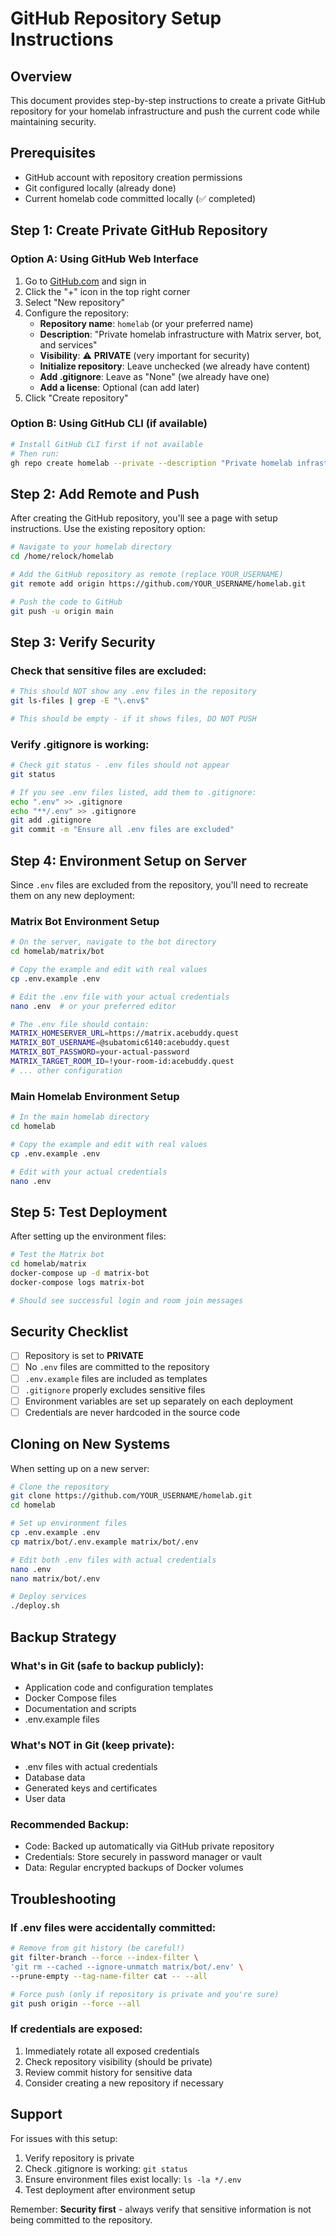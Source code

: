 # GitHub Repository Setup Instructions

## Overview
This document provides step-by-step instructions to create a private GitHub repository for your homelab infrastructure and push the current code while maintaining security.

## Prerequisites
- GitHub account with repository creation permissions
- Git configured locally (already done)
- Current homelab code committed locally (✅ completed)

## Step 1: Create Private GitHub Repository

### Option A: Using GitHub Web Interface
1. Go to [GitHub.com](https://github.com) and sign in
2. Click the "+" icon in the top right corner
3. Select "New repository"
4. Configure the repository:
   - **Repository name**: `homelab` (or your preferred name)
   - **Description**: "Private homelab infrastructure with Matrix server, bot, and services"
   - **Visibility**: ⚠️ **PRIVATE** (very important for security)
   - **Initialize repository**: Leave unchecked (we already have content)
   - **Add .gitignore**: Leave as "None" (we already have one)
   - **Add a license**: Optional (can add later)
5. Click "Create repository"

### Option B: Using GitHub CLI (if available)
```bash
# Install GitHub CLI first if not available
# Then run:
gh repo create homelab --private --description "Private homelab infrastructure"
```

## Step 2: Add Remote and Push

After creating the GitHub repository, you'll see a page with setup instructions. Use the existing repository option:

```bash
# Navigate to your homelab directory
cd /home/relock/homelab

# Add the GitHub repository as remote (replace YOUR_USERNAME)
git remote add origin https://github.com/YOUR_USERNAME/homelab.git

# Push the code to GitHub
git push -u origin main
```

## Step 3: Verify Security

### Check that sensitive files are excluded:
```bash
# This should NOT show any .env files in the repository
git ls-files | grep -E "\.env$"

# This should be empty - if it shows files, DO NOT PUSH
```

### Verify .gitignore is working:
```bash
# Check git status - .env files should not appear
git status

# If you see .env files listed, add them to .gitignore:
echo ".env" >> .gitignore
echo "**/.env" >> .gitignore
git add .gitignore
git commit -m "Ensure all .env files are excluded"
```

## Step 4: Environment Setup on Server

Since `.env` files are excluded from the repository, you'll need to recreate them on any new deployment:

### Matrix Bot Environment Setup
```bash
# On the server, navigate to the bot directory
cd homelab/matrix/bot

# Copy the example and edit with real values
cp .env.example .env

# Edit the .env file with your actual credentials
nano .env  # or your preferred editor

# The .env file should contain:
MATRIX_HOMESERVER_URL=https://matrix.acebuddy.quest
MATRIX_BOT_USERNAME=@subatomic6140:acebuddy.quest
MATRIX_BOT_PASSWORD=your-actual-password
MATRIX_TARGET_ROOM_ID=!your-room-id:acebuddy.quest
# ... other configuration
```

### Main Homelab Environment Setup
```bash
# In the main homelab directory
cd homelab

# Copy the example and edit with real values
cp .env.example .env

# Edit with your actual credentials
nano .env
```

## Step 5: Test Deployment

After setting up the environment files:

```bash
# Test the Matrix bot
cd homelab/matrix
docker-compose up -d matrix-bot
docker-compose logs matrix-bot

# Should see successful login and room join messages
```

## Security Checklist

- [ ] Repository is set to **PRIVATE**
- [ ] No `.env` files are committed to the repository
- [ ] `.env.example` files are included as templates
- [ ] `.gitignore` properly excludes sensitive files
- [ ] Environment variables are set up separately on each deployment
- [ ] Credentials are never hardcoded in the source code

## Cloning on New Systems

When setting up on a new server:

```bash
# Clone the repository
git clone https://github.com/YOUR_USERNAME/homelab.git
cd homelab

# Set up environment files
cp .env.example .env
cp matrix/bot/.env.example matrix/bot/.env

# Edit both .env files with actual credentials
nano .env
nano matrix/bot/.env

# Deploy services
./deploy.sh
```

## Backup Strategy

### What's in Git (safe to backup publicly):
- Application code and configuration templates
- Docker Compose files
- Documentation and scripts
- .env.example files

### What's NOT in Git (keep private):
- .env files with actual credentials
- Database data
- Generated keys and certificates
- User data

### Recommended Backup:
- Code: Backed up automatically via GitHub private repository
- Credentials: Store securely in password manager or vault
- Data: Regular encrypted backups of Docker volumes

## Troubleshooting

### If .env files were accidentally committed:
```bash
# Remove from git history (be careful!)
git filter-branch --force --index-filter \
'git rm --cached --ignore-unmatch matrix/bot/.env' \
--prune-empty --tag-name-filter cat -- --all

# Force push (only if repository is private and you're sure)
git push origin --force --all
```

### If credentials are exposed:
1. Immediately rotate all exposed credentials
2. Check repository visibility (should be private)
3. Review commit history for sensitive data
4. Consider creating a new repository if necessary

## Support

For issues with this setup:
1. Verify repository is private
2. Check .gitignore is working: `git status`
3. Ensure environment files exist locally: `ls -la */.env`
4. Test deployment after environment setup

Remember: **Security first** - always verify that sensitive information is not being committed to the repository.